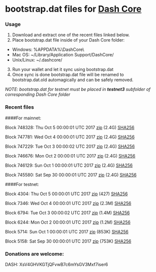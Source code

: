 # bootstrap.dat files for [Dash Core](https://www.dash.org)

### Usage

1. Download and extract one of the recent files linked below.
2. Place bootstrap.dat file inside of your Dash Core folder:
 - Windows: %APPDATA%\DashCore\
 - Mac OS: ~/Library/Application Support/DashCore/
 - Unix/Linux: ~/.dashcore/
3. Run your wallet and let it sync using bootstrap.dat
4. Once sync is done bootstrap.dat file will be renamed to bootstrap.dat.old automagically and can be safely removed.

_NOTE: bootstrap.dat for testnet must be placed in **testnet3** subfolder of corresponding Dash Core folder_

### Recent files

####For mainnet:

Block 748328: Thu Oct  5 00:00:01 UTC 2017 [zip](https://transfer.sh/xzamA/bootstrap.dat.20171005.zip) (2.4G) [SHA256](https://transfer.sh/kRIKM/sha256.txt)

Block 747781: Wed Oct  4 00:00:01 UTC 2017 [zip](https://transfer.sh/EKaaO/bootstrap.dat.20171004.zip) (2.4G) [SHA256](https://transfer.sh/fKulR/sha256.txt)

Block 747229: Tue Oct  3 00:00:02 UTC 2017 [zip](https://transfer.sh/9eZZq/bootstrap.dat.20171003.zip) (2.4G) [SHA256](https://transfer.sh/HppY2/sha256.txt)

Block 746676: Mon Oct  2 00:00:01 UTC 2017 [zip](https://transfer.sh/12oPtY/bootstrap.dat.20171002.zip) (2.4G) [SHA256](https://transfer.sh/9z9Ic/sha256.txt)

Block 746129: Sun Oct  1 00:00:01 UTC 2017 [zip](https://transfer.sh/rGtID/bootstrap.dat.20171001.zip) (2.4G) [SHA256](https://transfer.sh/13g9GW/sha256.txt)

Block 745580: Sat Sep 30 00:00:01 UTC 2017 [zip](https://transfer.sh/yn94E/bootstrap.dat.20170930.zip) (2.4G) [SHA256](https://transfer.sh/15Ki8r/sha256.txt)

####For testnet:

Block 4304: Thu Oct  5 00:00:01 UTC 2017 [zip](https://transfer.sh/If8zC/bootstrap.dat.20171005.zip) (427) [SHA256](https://transfer.sh/g8gZH/sha256.txt)

Block 7346: Wed Oct  4 00:00:01 UTC 2017 [zip](https://transfer.sh/H8Mc7/bootstrap.dat.20171004.zip) (2.3M) [SHA256](https://transfer.sh/Y73Zx/sha256.txt)

Block 6794: Tue Oct  3 00:00:02 UTC 2017 [zip](https://transfer.sh/FllyV/bootstrap.dat.20171003.zip) (1.4M) [SHA256](https://transfer.sh/141BZJ/sha256.txt)

Block 6244: Mon Oct  2 00:00:01 UTC 2017 [zip](https://transfer.sh/SmFtH/bootstrap.dat.20171002.zip) (1.2M) [SHA256](https://transfer.sh/wxnur/sha256.txt)

Block 5714: Sun Oct  1 00:00:01 UTC 2017 [zip](https://transfer.sh/FBQoV/bootstrap.dat.20171001.zip) (853K) [SHA256](https://transfer.sh/yC7qT/sha256.txt)

Block 5158: Sat Sep 30 00:00:01 UTC 2017 [zip](https://transfer.sh/lBMEv/bootstrap.dat.20170930.zip) (753K) [SHA256](https://transfer.sh/N2rdA/sha256.txt)

### Donations are welcome:

DASH: XsV4GHVKGTjQFvwB7c6mYsGV3Mxf7iser6
